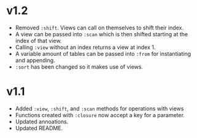 # v1.2
- Removed `:shift`. Views can call on themselves to shift their index.
- A view can be passed into `:scan` which is then shifted starting at the index of that view.
- Calling `:view` without an index returns a view at index 1.
- A variable amount of tables can be passed into `:from` for instantiating and appending.
- `:sort` has been changed so it makes use of views.

# v1.1
- Added `:view`, `:shift`, and `:scan` methods for operations with views
- Functions created with `:closure` now accept a key for a parameter.
- Updated annoations.
- Updated README.